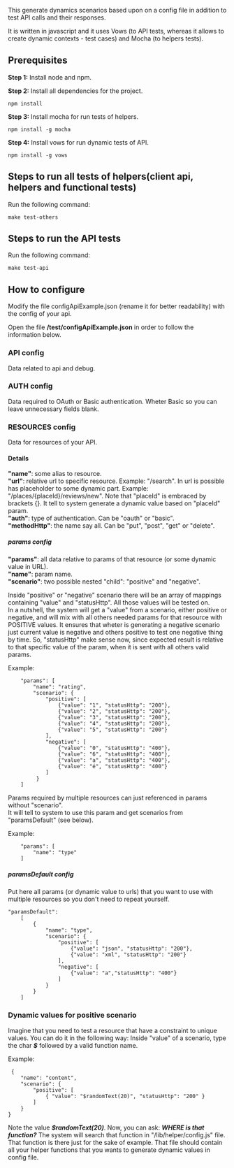 This generate dynamics scenarios based upon on a config file in addition to test API calls and their responses.   

It is written in javascript and it uses Vows (to API tests, whereas it allows to create dynamic contexts - test cases) and Mocha (to helpers tests).

## Prerequisites
**Step 1:** Install node and npm. 

**Step 2:** Install all dependencies for the project.

```
npm install
```
**Step 3:** Install mocha for run tests of helpers.

```
npm install -g mocha
```
**Step 4:** Install vows for run dynamic tests of API.

```
npm install -g vows
```

## Steps to run all tests of helpers(client api, helpers and functional tests)

Run the following command: 
```
make test-others
```

## Steps to run the API tests

Run the following command: 
```
make test-api
```

## How to configure 

Modify the file configApiExample.json (rename it for better readability) with the config of your api.

Open the file **/test/configApiExample.json** in order to follow the information below.

### API config
Data related to api and debug.

### AUTH config
Data required to OAuth or Basic authentication. Wheter Basic so you can leave unnecessary fields blank.

### RESOURCES config

Data for resources of your API.

#### Details

**"name"**: some alias to resource.  
**"url"**: relative url to specific resource. Example: "/search". In url is possible has placeholder to some dynamic part. Example: "/places/{placeId}/reviews/new". Note that "placeId" is embraced by brackets {}. It tell to system generate a dynamic value based on "placeId" param.  
**"auth"**: type of authentication. Can be "oauth" or "basic".  
**"methodHttp"**: the name say all. Can be "put", "post", "get" or "delete".  

##### params config

**"params"**: all data relative to params of that resource (or some dynamic value in URL).  
**"name"**: param name.  
**"scenario"**: two possible nested "child": "positive" and "negative".  

Inside "positive" or "negative" scenario there will be an array of mappings containing "value" and "statusHttp". All those values will be tested on.  
In a nutshell, the system will get a "value" from a scenario, either positive or negative, and will mix with all others needed params for that resource with POSITIVE values. It ensures that wheter is generating a negative scenario just current value is negative and others positive to test one negative thing by time. So, "statusHttp" make sense now, since expected result is relative to that specific value of the param, when it is sent with all others valid params.  

Example: 
```
    "params": [
        "name": "rating",
        "scenario": {
            "positive": [
                {"value": "1", "statusHttp": "200"},
                {"value": "2", "statusHttp": "200"},
                {"value": "3", "statusHttp": "200"},
                {"value": "4", "statusHttp": "200"},
                {"value": "5", "statusHttp": "200"}
            ],
            "negative": [
                {"value": "0", "statusHttp": "400"},
                {"value": "6", "statusHttp": "400"},
                {"value": "a", "statusHttp": "400"},
                {"value": "é", "statusHttp": "400"}
            ]                
         }
    ]
```
Params required by multiple resources can just referenced in params without "scenario".  
It will tell to system to use this param and get scenarios from "paramsDefault" (see below).  

Example:
```
    "params": [
        "name": "type"
    ]
```
##### paramsDefault config

Put here all params (or dynamic value to urls) that you want to use with multiple resources so you don't need to repeat yourself.  

```
"paramsDefault":
    [
        {
            "name": "type",
            "scenario": {
                "positive": [
                    {"value": "json", "statusHttp": "200"},
                    {"value": "xml", "statusHttp": "200"}                            
                ],
                "negative": [
                    {"value": "a","statusHttp": "400"}
                ]
            } 
        }
    ]
```

### Dynamic values for positive scenario

Imagine that you need to test a resource that have a constraint to unique values. You can do it in the following way:
Inside "value" of a scenario, type the char ***$*** followed by a valid function name.

Example: 
```
 {
    "name": "content",
    "scenario": {
        "positive": [
            { "value": "$randomText(20)", "statusHttp": "200" }
        ]
    } 
}
```

Note the value ***$randomText(20)***. Now, you can ask: ***WHERE is that function?***
The system will search that function in "/lib/helper/config.js" file. That function is there just for the sake of example.
That file should contain all your helper functions that you wants to generate dynamic values in config file.